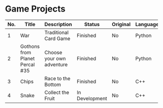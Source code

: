 # Game Projects

| No. | Title | Description | Status | Original | Language |
|-----|---------------------------------|---------------------------|----------------|----------|-------|
| 1 | War | Traditional Card Game | Finished | No | Python |
| 2 | Gothons from Planet Percal #35 | Choose your own adventure | Finished | No | Python |
| 3 | Chips | Race to the Bottom | Finished | No | C++ |
| 4 | Snake | Collect the Fruit | In Development | No | C++ |
